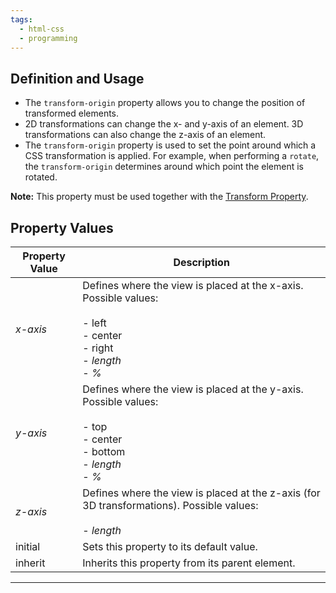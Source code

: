 ```yaml
---
tags:
  - html-css
  - programming
---
```

## Definition and Usage

- The `transform-origin` property allows you to change the position of transformed elements.
- 2D transformations can change the x- and y-axis of an element. 3D transformations can also change the z-axis of an element.
- The `transform-origin` property is used to set the point around which a CSS transformation is applied. For example, when performing a `rotate`, the `transform-origin` determines around which point the element is rotated.

**Note:** This property must be used together with the [Transform Property](Transform-Property).

## Property Values

|Property Value|Description|
|---|---|
|_x-axis_|Defines where the view is placed at the x-axis. Possible values:<br><br>- left<br>- center<br>- right<br>- _length_<br>- _%_|
|_y-axis_|Defines where the view is placed at the y-axis. Possible values:<br><br>- top<br>- center<br>- bottom<br>- _length_<br>- _%_|
|_z-axis_|Defines where the view is placed at the z-axis (for 3D transformations). Possible values:<br><br>- _length_|
|initial|Sets this property to its default value. |
|inherit|Inherits this property from its parent element.  |

---
